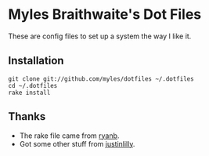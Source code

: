 Myles Braithwaite's Dot Files
=============================

These are config files to set up a system the way I like it.


Installation
------------

	git clone git://github.com/myles/dotfiles ~/.dotfiles
	cd ~/.dotfiles
	rake install

Thanks
------

* The rake file came from [ryanb](https://github.com/ryanb/dotfiles/blob/master/Rakefile).
* Got some other stuff from [justinlilly](https://github.com/justinlilly/jlilly-bashy-dotfiles).